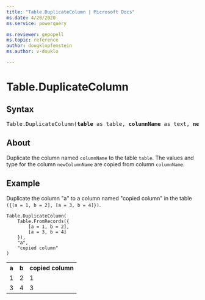 ```yaml
---
title: "Table.DuplicateColumn | Microsoft Docs"
ms.date: 4/20/2020
ms.service: powerquery

ms.reviewer: gepopell
ms.topic: reference
author: dougklopfenstein
ms.author: v-douklo

---
```

# Table.DuplicateColumn

## Syntax

<pre>
Table.DuplicateColumn(<b>table</b> as table, <b>columnName</b> as text, <b>newColumnName</b> as text, optional <b>columnType</b> as nullable type) as table
</pre>

## About
Duplicate the column named `columnName` to the table `table`. The values and type for the column `newColumnName` are copied from column `columnName`.

## Example
Duplicate the column "a" to a column named "copied column" in the table `({[a = 1, b = 2], [a = 3, b = 4]})`.

```powerquery-m
Table.DuplicateColumn(
    Table.FromRecords({
        [a = 1, b = 2],
        [a = 3, b = 4]
    }),
    "a",
    "copied column"
)
```

<table> <tr> <th>a</th> <th>b</th> <th>copied column</th> </tr> <tr> <td>1</td> <td>2</td> <td>1</td> </tr> <tr> <td>3</td> <td>4</td> <td>3</td> </tr> </table>
